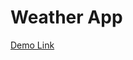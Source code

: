 <h1>Weather App</h1>
<a href="https://vishalvs04.github.io/weather_app" target="blank">Demo Link</a> 
